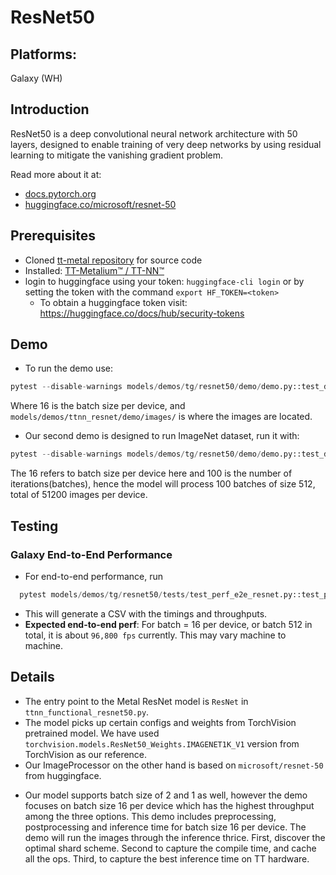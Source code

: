 # ResNet50

## Platforms:
  Galaxy (WH)

## Introduction
ResNet50 is a deep convolutional neural network architecture with 50 layers, designed to enable training of very deep networks by using residual learning to mitigate the vanishing gradient problem.

Read more about it at:
- [docs.pytorch.org](https://docs.pytorch.org/vision/main/models/generated/torchvision.models.resnet50.html)
- [huggingface.co/microsoft/resnet-50](https://huggingface.co/microsoft/resnet-50)

## Prerequisites
- Cloned [tt-metal repository](https://github.com/tenstorrent/tt-metal) for source code
- Installed: [TT-Metalium™ / TT-NN™](https://github.com/tenstorrent/tt-metal/blob/main/INSTALLING.md)
- login to huggingface using your token: `huggingface-cli login` or by setting the token with the command `export HF_TOKEN=<token>`
    - To obtain a huggingface token visit: https://huggingface.co/docs/hub/security-tokens

## Demo
+ To run the demo use:
```python
pytest --disable-warnings models/demos/tg/resnet50/demo/demo.py::test_demo_sample
```
Where 16 is the batch size per device, and `models/demos/ttnn_resnet/demo/images/` is where the images are located.

+ Our second demo is designed to run ImageNet dataset, run it with:
```python
pytest --disable-warnings models/demos/tg/resnet50/demo/demo.py::test_demo_imagenet
```
The 16 refers to batch size per device here and 100 is the number of iterations(batches), hence the model will process 100 batches of size 512, total of 51200 images per device.

## Testing
### Galaxy End-to-End Performance
+ For end-to-end performance, run
```python
  pytest models/demos/tg/resnet50/tests/test_perf_e2e_resnet.py::test_perf_trace`
```
+ This will generate a CSV with the timings and throughputs.
+ **Expected end-to-end perf**: For batch = 16 per device, or batch 512 in total, it is about `96,800 fps` currently. This may vary machine to machine.

## Details
+ The entry point to the Metal ResNet model is `ResNet` in `ttnn_functional_resnet50.py`.
+ The model picks up certain configs and weights from TorchVision pretrained model. We have used `torchvision.models.ResNet50_Weights.IMAGENET1K_V1` version from TorchVision as our reference.
+ Our ImageProcessor on the other hand is based on `microsoft/resnet-50` from huggingface.

- Our model supports batch size of 2 and 1 as well, however the demo focuses on batch size 16 per device which has the highest throughput among the three options.
This demo includes preprocessing, postprocessing and inference time for batch size 16 per device. The demo will run the images through the inference thrice. First, discover the optimal shard scheme. Second to capture the compile time, and cache all the ops. Third, to capture the best inference time on TT hardware.
